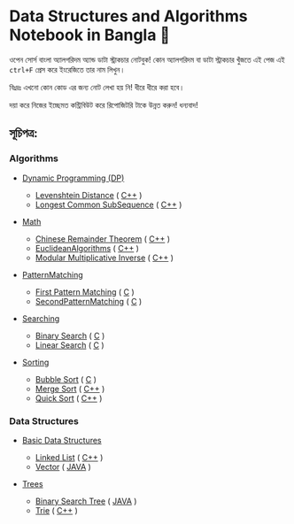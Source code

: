 # Data Structures and Algorithms Notebook in Bangla 📖
ওপেন সোর্স বাংলা অ্যালগরিদম অ্যান্ড ডাটা স্ট্রাকচার নোটবুক! কোন অ্যালগরিদম বা ডাটা স্ট্রাকচার খুঁজতে এই পেজ এই `ctrl+F` প্রেস করে ইংরেজিতে তার নাম লিখুন। 

বিঃদ্রঃ এখনো কোন কোড এর জন্য নোট লেখা হয় নি! ধীরে ধীরে করা হবে। 

দয়া করে নিজের ইচ্ছেমত কন্ট্রিবিউট করে রিপোজিটরি টাকে উন্নত করুন! ধন্যবাদ!


## সূচিপত্র:
### Algorithms
* [Dynamic Programming (DP)](https://github.com/KhanShaheb34/Data-Structures-and-Algorithms-Notebook-Bangla/tree/master/Algorithms/DP)
   * [Levenshtein Distance](https://github.com/KhanShaheb34/Data-Structures-and-Algorithms-Notebook-Bangla/tree/master/Algorithms/DP/LevenshteinDistance/) ( [C++](https://github.com/KhanShaheb34/Data-Structures-and-Algorithms-Notebook-Bangla/tree/master/Algorithms/DP/LevenshteinDistance/C%2B%2B) )
   * [Longest Common SubSequence](https://github.com/KhanShaheb34/Data-Structures-and-Algorithms-Notebook-Bangla/tree/master/Algorithms/DP/LongestCommonSubSequence/) ( [C++](https://github.com/KhanShaheb34/Data-Structures-and-Algorithms-Notebook-Bangla/tree/master/Algorithms/DP/LongestCommonSubSequence/C%2B%2B) )
   
* [Math](https://github.com/KhanShaheb34/Data-Structures-and-Algorithms-Notebook-Bangla/tree/master/Algorithms/Maths)
  * [Chinese Remainder Theorem](https://github.com/KhanShaheb34/Data-Structures-and-Algorithms-Notebook-Bangla/tree/master/Algorithms/Maths/ChineseRemainderTheorem/) ( [C++](https://github.com/KhanShaheb34/Data-Structures-and-Algorithms-Notebook-Bangla/tree/master/Algorithms/Maths/ChineseRemainderTheorem/C%2B%2B) )
  * [EuclideanAlgorithms](https://github.com/KhanShaheb34/Data-Structures-and-Algorithms-Notebook-Bangla/tree/master/Algorithms/Maths/EuclideanAlgorithms/) ( [C++](https://github.com/KhanShaheb34/Data-Structures-and-Algorithms-Notebook-Bangla/tree/master/Algorithms/Maths/EuclideanAlgorithms/C%2B%2B) )
  * [Modular Multiplicative Inverse](https://github.com/KhanShaheb34/Data-Structures-and-Algorithms-Notebook-Bangla/tree/master/Algorithms/Maths/ModularMultiplicativeInverse/) ( [C++](https://github.com/KhanShaheb34/Data-Structures-and-Algorithms-Notebook-Bangla/tree/master/Algorithms/Maths/ModularMultiplicativeInverse/C%2B%2B) )

* [PatternMatching](https://github.com/KhanShaheb34/Data-Structures-and-Algorithms-Notebook-Bangla/tree/master/Algorithms/PatternMatching)
  * [First Pattern Matching](https://github.com/KhanShaheb34/Data-Structures-and-Algorithms-Notebook-Bangla/tree/master/Algorithms/PatternMatching/FirstPatternMatching/) ( [C](https://github.com/KhanShaheb34/Data-Structures-and-Algorithms-Notebook-Bangla/tree/master/Algorithms/PatternMatching/FirstPatternMatching/C) )
  * [SecondPatternMatching](https://github.com/KhanShaheb34/Data-Structures-and-Algorithms-Notebook-Bangla/tree/master/Algorithms/PatternMatching/SecondPatternMatching/) ( [C](https://github.com/KhanShaheb34/Data-Structures-and-Algorithms-Notebook-Bangla/tree/master/Algorithms/PatternMatching/SecondPatternMatching/C) )
 
* [Searching](https://github.com/KhanShaheb34/Data-Structures-and-Algorithms-Notebook-Bangla/tree/master/Algorithms/Searching)
  * [Binary Search](https://github.com/KhanShaheb34/Data-Structures-and-Algorithms-Notebook-Bangla/tree/master/Algorithms/Searching/BinarySearch/) ( [C](https://github.com/KhanShaheb34/Data-Structures-and-Algorithms-Notebook-Bangla/tree/master/Algorithms/Searching/BinarySearch/C) )
  * [Linear Search](https://github.com/KhanShaheb34/Data-Structures-and-Algorithms-Notebook-Bangla/tree/master/Algorithms/Searching/LinearSearch/) ( [C](https://github.com/KhanShaheb34/Data-Structures-and-Algorithms-Notebook-Bangla/tree/master/Algorithms/Searching/LinearSearch/C) )
  
* [Sorting](https://github.com/KhanShaheb34/Data-Structures-and-Algorithms-Notebook-Bangla/tree/master/Algorithms/Sorting)
  * [Bubble Sort](https://github.com/KhanShaheb34/Data-Structures-and-Algorithms-Notebook-Bangla/tree/master/Algorithms/Sorting/BubbleSort/) ( [C](https://github.com/KhanShaheb34/Data-Structures-and-Algorithms-Notebook-Bangla/tree/master/Algorithms/Sorting/BubbleSort/C) )
  * [Merge Sort](https://github.com/KhanShaheb34/Data-Structures-and-Algorithms-Notebook-Bangla/tree/master/Algorithms/Sorting/MergeSort/) ( [C++](https://github.com/KhanShaheb34/Data-Structures-and-Algorithms-Notebook-Bangla/tree/master/Algorithms/Sorting/MergeSort/C%2B%2B) )
  * [Quick Sort](https://github.com/KhanShaheb34/Data-Structures-and-Algorithms-Notebook-Bangla/tree/master/Algorithms/Sorting/QuickSort/) ( [C++](https://github.com/KhanShaheb34/Data-Structures-and-Algorithms-Notebook-Bangla/tree/master/Algorithms/Sorting/QuickSort/C%2B%2B) )
  
  
### Data Structures
* [Basic Data Structures](https://github.com/KhanShaheb34/Data-Structures-and-Algorithms-Notebook-Bangla/tree/master/DataStructures/BasicDataStructures)
  * [Linked List](https://github.com/KhanShaheb34/Data-Structures-and-Algorithms-Notebook-Bangla/tree/master/DataStructures/BasicDataStructures/LinkedList/) ( [C++](https://github.com/KhanShaheb34/Data-Structures-and-Algorithms-Notebook-Bangla/tree/master/DataStructures/BasicDataStructures/LinkedList/C%2B%2B) )
  * [Vector](https://github.com/KhanShaheb34/Data-Structures-and-Algorithms-Notebook-Bangla/tree/master/DataStructures/BasicDataStructures/Vector/) ( [JAVA](https://github.com/KhanShaheb34/Data-Structures-and-Algorithms-Notebook-Bangla/tree/master/DataStructures/BasicDataStructures/Vector/Java) )
  
* [Trees](https://github.com/KhanShaheb34/Data-Structures-and-Algorithms-Notebook-Bangla/tree/master/DataStructures/Trees)
  * [Binary Search Tree](https://github.com/KhanShaheb34/Data-Structures-and-Algorithms-Notebook-Bangla/tree/master/DataStructures/Trees/BinarySearchTree/) ( [JAVA](https://github.com/KhanShaheb34/Data-Structures-and-Algorithms-Notebook-Bangla/tree/master/DataStructures/Trees/BinarySearchTree/Java) )
  * [Trie](https://github.com/KhanShaheb34/Data-Structures-and-Algorithms-Notebook-Bangla/tree/master/DataStructures/Trees/Trie/) ( [C++](https://github.com/KhanShaheb34/Data-Structures-and-Algorithms-Notebook-Bangla/tree/master/DataStructures/Trees/Trie/C%2B%2B) )
